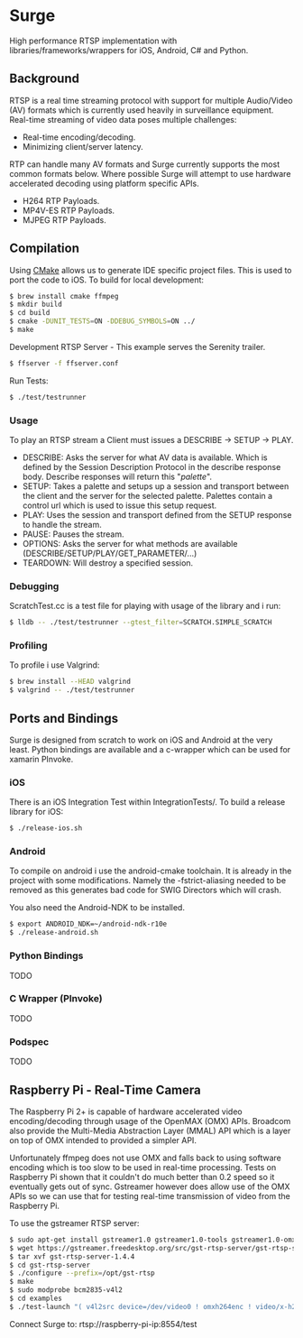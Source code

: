 # Surge

High performance RTSP implementation with libraries/frameworks/wrappers for iOS, Android, C# and Python. 

## Background

RTSP is a real time streaming protocol with support for multiple Audio/Video (AV) formats which is currently used heavily in surveillance equipment.
Real-time streaming of video data poses multiple challenges:

- Real-time encoding/decoding.
- Minimizing client/server latency.

<!-- Surge seeks to address these issues by executing asynchronously 
uses abstract events to run asynchronously and reduce cpu load as much as possible.
Payloads and events are handled in the client via a Delegate interface. -->

RTP can handle many AV formats and Surge currently supports the most common formats below. Where possible Surge will attempt to use hardware accelerated decoding using platform specific APIs.

- H264 RTP Payloads.
- MP4V-ES RTP Payloads.
- MJPEG RTP Payloads.

## Compilation

Using [CMake](https://cmake.org/) allows us to generate IDE specific project files. This is used to port the code to iOS. To build for local development:

```bash
$ brew install cmake ffmpeg
$ mkdir build
$ cd build
$ cmake -DUNIT_TESTS=ON -DDEBUG_SYMBOLS=ON ../
$ make
```

Development RTSP Server - This example serves the Serenity trailer.

```bash
$ ffserver -f ffserver.conf
```

Run Tests:

```bash
$ ./test/testrunner
```

### Usage

To play an RTSP stream a Client must issues a DESCRIBE -> SETUP -> PLAY.

- DESCRIBE: Asks the server for what AV data is available. Which is defined by the Session Description Protocol in the describe response body. Describe responses will return this "_palette_".
- SETUP: Takes a palette and setups up a session and transport between the client and the server for the selected palette. Palettes contain a control url which is used to issue this setup request.
- PLAY: Uses the session and transport defined from the SETUP response to handle the stream.
- PAUSE: Pauses the stream.
- OPTIONS: Asks the server for what methods are available (DESCRIBE/SETUP/PLAY/GET_PARAMETER/...)
- TEARDOWN: Will destroy a specified session.

### Debugging

ScratchTest.cc is a test file for playing with usage of the library and i run:

```bash
$ lldb -- ./test/testrunner --gtest_filter=SCRATCH.SIMPLE_SCRATCH
```

### Profiling

To profile i use Valgrind:

```bash
$ brew install --HEAD valgrind
$ valgrind -- ./test/testrunner
```

## Ports and Bindings

Surge is designed from scratch to work on iOS and Android at the very least. Python bindings are available and a c-wrapper which can be used for xamarin PInvoke.

### iOS

There is an iOS Integration Test within IntegrationTests/. To build a release library for iOS:

```bash
$ ./release-ios.sh
```

### Android

To compile on android i use the android-cmake toolchain. It is already in the project with some modifications. Namely the -fstrict-aliasing needed to be
removed as this generates bad code for SWIG Directors which will crash.

You also need the Android-NDK to be installed.

```bash
$ export ANDROID_NDK=~/android-ndk-r10e
$ ./release-android.sh
```

### Python Bindings

TODO

### C Wrapper (PInvoke)

TODO

### Podspec

TODO

## Raspberry Pi - Real-Time Camera

The Raspberry Pi 2+ is capable of hardware accelerated video encoding/decoding through usage of the OpenMAX (OMX) APIs. Broadcom also provide the Multi-Media Abstraction Layer (MMAL) API which is a layer on top of OMX intended to provided a simpler API. 

Unfortunately ffmpeg does not use OMX and falls back to using software encoding which is too slow to be used in real-time processing. Tests on Raspberry Pi shown that it couldn't do much better than 0.2 speed so it eventually gets out of sync. Gstreamer however does allow use of the OMX APIs so we can use that for testing real-time transmission of video from the Raspberry Pi.

To use the gstreamer RTSP server:

```bash
$ sudo apt-get install gstreamer1.0 gstreamer1.0-tools gstreamer1.0-omx libgstreamer1.0-dev
$ wget https://gstreamer.freedesktop.org/src/gst-rtsp-server/gst-rtsp-server-1.4.4.tar.xz
$ tar xvf gst-rtsp-server-1.4.4
$ cd gst-rtsp-server
$ ./configure --prefix=/opt/gst-rtsp
$ make
$ sudo modprobe bcm2835-v4l2
$ cd examples
$ ./test-launch "( v4l2src device=/dev/video0 ! omxh264enc ! video/x-h264,width=720,height=480,framerate=10/1,profile=high,target-bitrate=8000000 ! h264parse ! rtph264pay name=pay0 config-interval=1 pt=96 )"
```

Connect Surge to: rtsp://raspberry-pi-ip:8554/test
